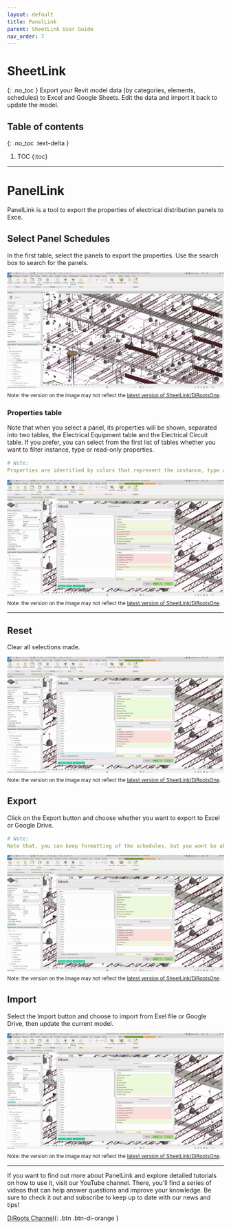 ```yaml
---
layout: default
title: PanelLink
parent: SheetLink User Guide
nav_order: 7
---
```


# SheetLink
{: .no_toc }
Export your Revit model data (by categories, elements, schedules) to Excel and Google Sheets. Edit the data and import it back to update the model.
## Table of contents
{: .no_toc .text-delta }

1. TOC
{:toc}

---

# PanelLink

PanelLink is a tool to export the properties of electrical distribution panels to Exce.

## Select Panel Schedules

In the first table, select the panels to export the properties.
Use the search box to search for the panels.

![PanelLink select panel](../../../assets\images\SheetLink\SL-Pl-SelectPanel.gif)  
<sub>Note: the version on the image may not reflect the [latest version of SheetLink/DiRootsOne](https://diroots.com/revit-plugins/dirootsone/).</sub>

### Properties table

Note that when you select a panel, its properties will be shown, separated into two tables, the Electrical Equipment table and the Electrical Circuit table.
If you prefer, you can select from the first list of tables whether you want to filter instance, type or read-only properties.

```yaml
# Note:
Properties are identified by colors that represent the instance, type and read-only properties.
```

![PanelLink properties table](../../../assets\images\SheetLink\SL-Pl-Properties.gif)  
<sub>Note: the version on the image may not reflect the [latest version of SheetLink/DiRootsOne](https://diroots.com/revit-plugins/dirootsone/).</sub>

---

## Reset

Clear all selections made.

![PanelLink reset](../../../assets\images\SheetLink\SL-Pl-Reset.gif)  
<sub>Note: the version on the image may not reflect the [latest version of SheetLink/DiRootsOne](https://diroots.com/revit-plugins/dirootsone/).</sub>

## Export

Click on the Export button and choose whether you want to export to Excel or Google Drive.

```yaml
# Note:
Note that, you can keep formatting of the schedules, but you wont be able to import the data back to Revit.
```

![PanelLink export](../../../assets\images\SheetLink\SL-Pl-Export.gif)  
<sub>Note: the version on the image may not reflect the [latest version of SheetLink/DiRootsOne](https://diroots.com/revit-plugins/dirootsone/).</sub>

## Import

Select the Import button and choose to import from Exel file or Google Drive, then update the current model.

![PanelLink import](../../../assets\images\SheetLink\SL-Pl-Import.gif)  
<sub>Note: the version on the image may not reflect the [latest version of SheetLink/DiRootsOne](https://diroots.com/revit-plugins/dirootsone/).</sub>

---

If you want to find out more about PanelLink and explore detailed tutorials on how to use it, visit our YouTube channel. There, you'll find a series of videos that can help answer questions and improve your knowledge. Be sure to check it out and subscribe to keep up to date with our news and tips!

[DiRoots Channel](https://www.youtube.com/@DiRootsNews){: .btn .btn-di-orange }